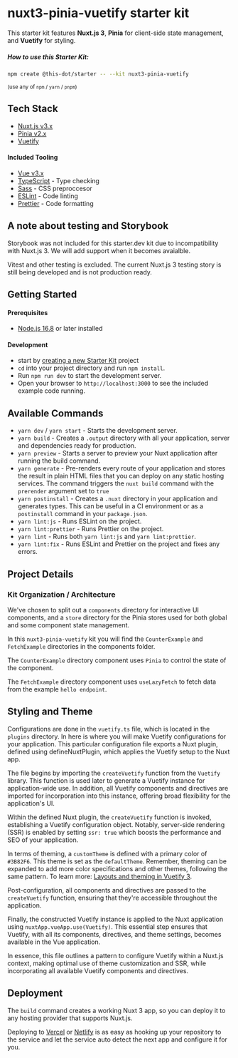 # nuxt3-pinia-vuetify starter kit

This starter kit features **Nuxt.js 3**, **Pinia** for client-side state management, and **Vuetify** for styling.

##### How to use this Starter Kit:

```bash
npm create @this-dot/starter -- --kit nuxt3-pinia-vuetify
```

<sub>(use any of `npm` / `yarn` / `pnpm`)</sub>

## Tech Stack

- [Nuxt.js v3.x](https://nuxt.com/)
- [Pinia v2.x](https://pinia.vuejs.org/)
- [Vuetify](https://vuetifyjs.com/)

#### Included Tooling

- [Vue v3.x](https://vuejs.org/)
- [TypeScript](https://www.typescriptlang.org/) - Type checking
- [Sass](https://sass-lang.com/guide) - CSS preproccesor
- [ESLint](https://eslint.org/) - Code linting
- [Prettier](https://prettier.io/) - Code formatting

## A note about testing and Storybook

Storybook was not included for this starter.dev kit due to incompatibility with Nuxt.js 3. We will add support when it becomes avaialble.

Vitest and other testing is excluded. The current Nuxt.js 3 testing story is still being developed and is not production ready.

## Getting Started

#### Prerequisites

- [Node.js 16.8](https://nodejs.org/) or later installed

#### Development

- start by [creating a new Starter Kit](https://starter.dev/) project
- `cd` into your project directory and run `npm install`.
- Run `npm run dev` to start the development server.
- Open your browser to `http://localhost:3000` to see the included example code running.

## Available Commands

- `yarn dev` / `yarn start` - Starts the development server.
- `yarn build` - Creates a `.output` directory with all your application, server and dependencies ready for production.
- `yarn preview` - Starts a server to preview your Nuxt application after running the build command.
- `yarn generate` - Pre-renders every route of your application and stores the result in plain HTML files that you can deploy on any static hosting services. The command triggers the `nuxt build` command with the `prerender` argument set to `true`
- `yarn postinstall` - Creates a `.nuxt` directory in your application and generates types. This can be useful in a CI environment or as a `postinstall` command in your `package.json`.
- `yarn lint:js` - Runs ESLint on the project.
- `yarn lint:prettier` - Runs Prettier on the project.
- `yarn lint` - Runs both `yarn lint:js` and `yarn lint:prettier`.
- `yarn lint:fix` - Runs ESLint and Prettier on the project and fixes any errors.

## Project Details

### Kit Organization / Architecture

We've chosen to split out a `components` directory for interactive UI components, and a `store` directory for the Pinia stores used for both global and some component state management.

In this `nuxt3-pinia-vuetify` kit you will find the `CounterExample` and `FetchExample` directories in the components folder.

The `CounterExample` directory component uses `Pinia` to control the state of the component.

The `FetchExample` directory component uses `useLazyFetch` to fetch data from the example `hello endpoint`.

## Styling and Theme

Configurations are done in the `vuetify.ts` file, which is located in the `plugins` directory. In here is where you will make Vuetify configurations for your application. This particular configuration file exports a Nuxt plugin, defined using defineNuxtPlugin, which applies the Vuetify setup to the Nuxt app.

The file begins by importing the `createVuetify` function from the `Vuetify` library. This function is used later to generate a Vuetify instance for application-wide use. In addition, all Vuetify components and directives are imported for incorporation into this instance, offering broad flexibility for the application's UI.

Within the defined Nuxt plugin, the `createVuetify` function is invoked, establishing a Vuetify configuration object. Notably, server-side rendering (SSR) is enabled by setting `ssr: true` which boosts the performance and SEO of your application.

In terms of theming, a `customTheme` is defined with a primary color of `#3B82F6`. This theme is set as the `defaultTheme`. Remember, theming can be expanded to add more color specifications and other themes, following the same pattern. To learn more: [Layouts and theming in Vuetify 3](https://www.thisdot.co/blog/layouts-and-theming-in-vuetify-3/).

Post-configuration, all components and directives are passed to the `createVuetify` function, ensuring that they're accessible throughout the application.

Finally, the constructed Vuetify instance is applied to the Nuxt application using `nuxtApp.vueApp.use(Vuetify)`. This essential step ensures that Vuetify, with all its components, directives, and theme settings, becomes available in the Vue application.

In essence, this file outlines a pattern to configure Vuetify within a Nuxt.js context, making optimal use of theme customization and SSR, while incorporating all available Vuetify components and directives.

## Deployment

The `build` command creates a working Nuxt 3 app, so you can deploy it to any hosting provider that supports Nuxt.js.

Deploying to [Vercel](https://vercel.com) or [Netlify](https://www.netlify.com) is as easy as hooking up your repository to the service and let the service auto detect the next app and configure it for you.
